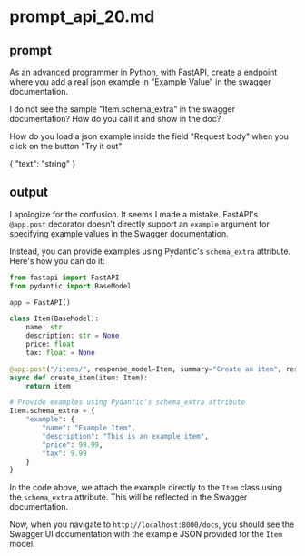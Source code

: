# prompt_api_20.md

## prompt
As an advanced programmer in Python, with FastAPI, create a endpoint where you add a real json example in "Example Value" in the swagger documentation.


I do not see the sample "Item.schema_extra" in the swagger documentation? How do you call it and show in the doc?



How do you load a json example inside the field "Request body" when you click on the button "Try it out"

{
  "text": "string"
}


## output

I apologize for the confusion. It seems I made a mistake. FastAPI's `@app.post` decorator doesn't directly support an `example` argument for specifying example values in the Swagger documentation.

Instead, you can provide examples using Pydantic's `schema_extra` attribute. Here's how you can do it:

```python
from fastapi import FastAPI
from pydantic import BaseModel

app = FastAPI()

class Item(BaseModel):
    name: str
    description: str = None
    price: float
    tax: float = None

@app.post("/items/", response_model=Item, summary="Create an item", response_description="The created item")
async def create_item(item: Item):
    return item

# Provide examples using Pydantic's schema_extra attribute
Item.schema_extra = {
    "example": {
        "name": "Example Item",
        "description": "This is an example item",
        "price": 99.99,
        "tax": 9.99
    }
}
```

In the code above, we attach the example directly to the `Item` class using the `schema_extra` attribute. This will be reflected in the Swagger documentation.

Now, when you navigate to `http://localhost:8000/docs`, you should see the Swagger UI documentation with the example JSON provided for the `Item` model.
